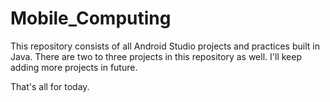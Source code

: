 # Mobile_Computing
This repository consists of all Android Studio projects and practices built in Java.
There are two to three projects in this repository as well.
I'll keep adding more projects in future.


That's all for today.
